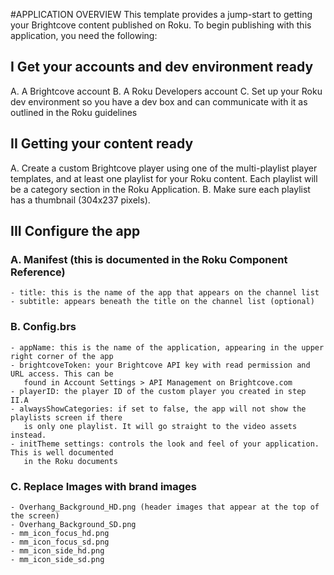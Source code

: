 #APPLICATION OVERVIEW
This template provides a jump-start to getting your Brightcove content published on Roku. To begin publishing with this application, you need the following:

## I Get your accounts and dev environment ready

A. A Brightcove account 
B. A Roku Developers account
C. Set up your Roku dev environment so you have a dev box and can communicate with it as outlined 
   in the Roku guidelines


## II Getting your content ready

A. Create a custom Brightcove player using one of the multi-playlist player templates, and at 
   least one playlist for your Roku content. Each playlist will be a category section in the 
   Roku Application.
B. Make sure each playlist has a thumbnail (304x237 pixels). 


## III Configure the app

### A. Manifest (this is documented in the Roku Component Reference)
	- title: this is the name of the app that appears on the channel list
	- subtitle: appears beneath the title on the channel list (optional)

### B. Config.brs
 	- appName: this is the name of the application, appearing in the upper right corner of the app
	- brightcoveToken: your Brightcove API key with read permission and URL access. This can be 
	   found in Account Settings > API Management on Brightcove.com
	- playerID: the player ID of the custom player you created in step II.A
	- alwaysShowCategories: if set to false, the app will not show the playlists screen if there 
	   is only one playlist. It will go straight to the video assets instead.
	- initTheme settings: controls the look and feel of your application. This is well documented 
	   in the Roku documents

### C. Replace Images with brand images
	- Overhang_Background_HD.png (header images that appear at the top of the screen)
 	- Overhang_Background_SD.png
	- mm_icon_focus_hd.png
	- mm_icon_focus_sd.png
	- mm_icon_side_hd.png
	- mm_icon_side_sd.png